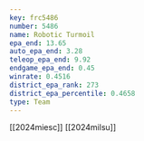 ```yaml
---
key: frc5486
number: 5486
name: Robotic Turmoil
epa_end: 13.65
auto_epa_end: 3.28
teleop_epa_end: 9.92
endgame_epa_end: 0.45
winrate: 0.4516
district_epa_rank: 273
district_epa_percentile: 0.4658
type: Team
---
```

[[2024miesc]]
[[2024milsu]]
